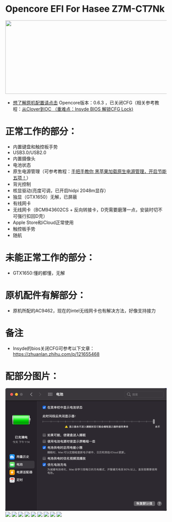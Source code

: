 # Opencore EFI For Hasee Z7M-CT7Nk
<img src="https://github.com/LookingBackTowind/Opencore-EFI-For-Z7M-CT7NK/blob/master/Docs/Pict/Hasee.png" width = "800" height = "230"/>

- [想了解原机配置请点击](http://detail.zol.com.cn/notebook/index1278707.shtml)
Opencore版本：0.6.3 ，已关闭CFG（相关参考教程：[从Clover到OC （重难点：Insyde BIOS 解锁CFG Lock)](https://zhuanlan.zhihu.com/p/121655468)

# 正常工作的部分：
- 内置键盘和触控板手势
- USB3.0/USB2.0
- 内置摄像头
- 电池状态
- 原生电源管理（可参考教程：[手把手教你 黑苹果加载原生电源管理，开启节能五项！](https://macx.top/8842.html)）
- 背光控制
- 核显驱动(亮度可调，已开启hidpi 2048m显存）
- 独显（GTX1650）无解，已屏蔽
- 有线网卡
- 无线网卡（BCM943602CS + 反向转接卡，D壳需要磨薄一点，安装时切不可强行扣回D壳）
- Apple Store和iCloud正常使用
- 触控板手势
- 随航

# 未能正常工作的部分：
- GTX1650:懂的都懂，无解

# 原机配件有解部分：
- 原机所配的AC9462，现在的intel无线网卡也有解决方法，好像支持接力

# 备注
- Insyde的bios关闭CFG可参考以下文章：https://zhuanlan.zhihu.com/p/121655468
# 配部分图片：
<img src = "Docs/Pict/Battery.png">
<img src="http://github.com/LookingBackTowind/Opencore-EFI-For-Z7M-CT7NK/Docs/Pict/PowerIn.png">
<img src="http://github.com/LookingBackTowind/Opencore-EFI-For-Z7M-CT7NK/Docs/Pict/Tochpad.png">
<img src="http://github.com/LookingBackTowind/Opencore-EFI-For-Z7M-CT7NK/Docs/Pict/Bluetooth.png">
<img src="http://github.com/LookingBackTowind/Opencore-EFI-For-Z7M-CT7NK/Docs/Pict/Graphics.png">
<img src="http://github.com/LookingBackTowind/Opencore-EFI-For-Z7M-CT7NK/Docs/Pict/SoftwareUpdate.png">
<img src="http://github.com/LookingBackTowind/Opencore-EFI-For-Z7M-CT7NK/Docs/Pict/Sidecar.png">
<img src="http://github.com/LookingBackTowind/Opencore-EFI-For-Z7M-CT7NK/Docs/Pict/Mic.png">
<img src="http://github.com/LookingBackTowind/Opencore-EFI-For-Z7M-CT7NK/Docs/Pict/Mic LinIn.png">
<img src="http://github.com/LookingBackTowind/Opencore-EFI-For-Z7M-CT7NK/Docs/Pict/Speaker.png">





